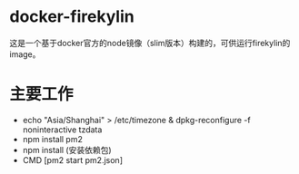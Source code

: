 # docker-firekylin
这是一个基于docker官方的node镜像（slim版本）构建的，可供运行firekylin的image。

# 主要工作
* echo "Asia/Shanghai" > /etc/timezone & dpkg-reconfigure -f noninteractive tzdata
* npm install pm2
* npm install (安装依赖包)
* CMD [pm2 start pm2.json]
